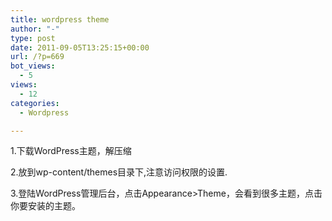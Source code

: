 ```yaml
---
title: wordpress theme
author: "-"
type: post
date: 2011-09-05T13:25:15+00:00
url: /?p=669
bot_views:
  - 5
views:
  - 12
categories:
  - Wordpress

---
```

1.下载WordPress主题，解压缩
  
2.放到wp-content/themes目录下,注意访问权限的设置.
  
3.登陆WordPress管理后台，点击Appearance>Theme，会看到很多主题，点击你要安装的主题。